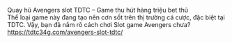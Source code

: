 

Quay hũ Avengers slot TDTC – Game thu hút hàng triệu bet thủ 	
Thể loại game này đang tạo nên cơn sốt trên thị trường cá cược, đặc biệt tại TDTC. Vậy, bạn đã nắm rõ cách chơi Slot game Avengers chưa?
https://tdtc34g.com/avengers-slot-tdtc/